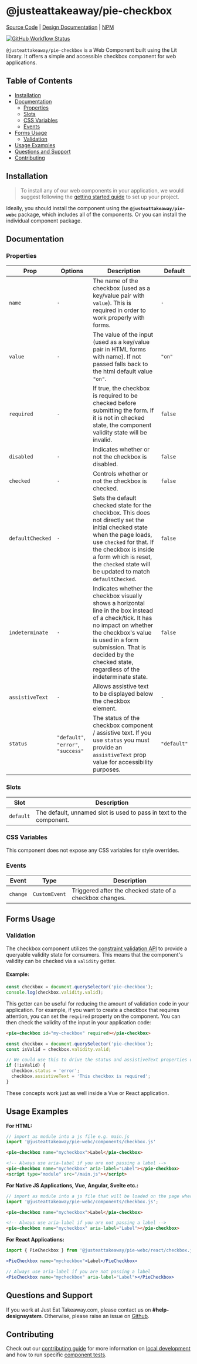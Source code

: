 # @justeattakeaway/pie-checkbox
[Source Code](https://github.com/justeattakeaway/pie/tree/main/packages/components/pie-checkbox) | [Design Documentation](https://pie.design/components/checkbox) | [NPM](https://www.npmjs.com/package/@justeattakeaway/pie-checkbox)

<p>
  <a href="https://www.npmjs.com/@justeattakeaway/pie-checkbox">
    <img alt="GitHub Workflow Status" src="https://img.shields.io/npm/v/@justeattakeaway/pie-checkbox.svg">
  </a>
</p>

`@justeattakeaway/pie-checkbox` is a Web Component built using the Lit library. It offers a simple and accessible checkbox component for web applications.

## Table of Contents

- [Installation](#installation)
- [Documentation](#documentation)
  - [Properties](#properties)
  - [Slots](#slots)
  - [CSS Variables](#css-variables)
  - [Events](#events)
- [Forms Usage](#forms-usage)
  - [Validation](#validation)
- [Usage Examples](#usage-examples)
- [Questions and Support](#questions-and-support)
- [Contributing](#contributing)

## Installation

> To install any of our web components in your application, we would suggest following the [getting started guide](https://webc.pie.design/?path=/docs/introduction-getting-started--docs) to set up your project.

Ideally, you should install the component using the **`@justeattakeaway/pie-webc`** package, which includes all of the components. Or you can install the individual component package.

## Documentation

### Properties

| Prop            | Options                               | Description                                                                                                                                                                                                                                                                                                                                                                      | Default     |
|------------------|----------------------------------------|----------------------------------------------------------------------------------------------------------------------------------------------------------------------------------------------------------------------------------------------------------------------------------------------------------------------------------------------------------------------------------|-------------|
| `name`           | `-`                                    | The name of the checkbox (used as a key/value pair with `value`). This is required in order to work properly with forms.                                                                                                                                                                                                                                                         | `-`         |
| `value`          | `-`                                    | The value of the input (used as a key/value pair in HTML forms with name). If not passed falls back to the html default value `"on"`.                                                                                                                                                                                                                                            | `"on"`      |
| `required`       | `-`                                    | If true, the checkbox is required to be checked before submitting the form. If it is not in checked state, the component validity state will be invalid.                                                                                                                                                                                                                         | `false`     |
| `disabled`       | `-`                                    | Indicates whether or not the checkbox is disabled.                                                                                                                                                                                                                                                                                                                               | `false`     |
| `checked`        | `-`                                    | Controls whether or not the checkbox is checked.                                                                                                                                                                                                                                                                                                                                 | `false`     |
| `defaultChecked` | `-`                                    | Sets the default checked state for the checkbox. This does not directly set the initial checked state when the page loads, use `checked` for that. If the checkbox is inside a form which is reset, the `checked` state will be updated to match `defaultChecked`.                                                                                                                | `false`     |
| `indeterminate`  | `-`                                    | Indicates whether the checkbox visually shows a horizontal line in the box instead of a check/tick. It has no impact on whether the checkbox's value is used in a form submission. That is decided by the checked state, regardless of the indeterminate state.                                                                          | `false`     |
| `assistiveText`  | `-`                                    | Allows assistive text to be displayed below the checkbox element.                                                                                                                                                                                                                                                                                                                | `-`         |
| `status`         | `"default"`, `"error"`, `"success"`    | The status of the checkbox component / assistive text. If you use `status` you must provide an `assistiveText` prop value for accessibility purposes.                                                                                                                                                                                                                            | `"default"` |

### Slots

| Slot     | Description                                                  |
|----------|--------------------------------------------------------------|
| `default`| The default, unnamed slot is used to pass in text to the component. |

### CSS Variables
This component does not expose any CSS variables for style overrides.

### Events

| Event     | Type          | Description                                                  |
|-----------|---------------|--------------------------------------------------------------|
| `change`  | `CustomEvent` | Triggered after the checked state of a checkbox changes.     |

## Forms Usage

### Validation
The checkbox component utilizes the [constraint validation API](https://developer.mozilla.org/en-US/docs/Web/HTML/Constraint_validation) to provide a queryable validity state for consumers. This means that the component's validity can be checked via a `validity` getter.

#### Example:

```js
const checkbox = document.querySelector('pie-checkbox');
console.log(checkbox.validity.valid);
```

This getter can be useful for reducing the amount of validation code in your application. For example, if you want to create a checkbox that requires attention, you can set the `required` property on the component. You can then check the validity of the input in your application code:

```html
<pie-checkbox id="my-checkbox" required></pie-checkbox>
```

```js
const checkbox = document.querySelector('pie-checkbox');
const isValid = checkbox.validity.valid;

// We could use this to drive the status and assistiveText properties on our checkbox (this would likely be inside a submit event handler in a real application)
if (!isValid) {
  checkbox.status = 'error';
  checkbox.assistiveText = 'This checkbox is required';
}
```

These concepts work just as well inside a Vue or React application.

## Usage Examples

**For HTML:**

```js
// import as module into a js file e.g. main.js
import '@justeattakeaway/pie-webc/components/checkbox.js'
```

```html
<pie-checkbox name="mycheckbox">Label</pie-checkbox>

<!-- Always use aria-label if you are not passing a label -->
<pie-checkbox name="mycheckbox" aria-label="Label"></pie-checkbox>
<script type="module" src="/main.js"></script>
```

**For Native JS Applications, Vue, Angular, Svelte etc.:**

```js
// import as module into a js file that will be loaded on the page where the component is used.
import '@justeattakeaway/pie-webc/components/checkbox.js';
```

```html
<pie-checkbox name="mycheckbox">Label</pie-checkbox>

<!-- Always use aria-label if you are not passing a label -->
<pie-checkbox name="mycheckbox" aria-label="Label"></pie-checkbox>
```

**For React Applications:**

```jsx
import { PieCheckbox } from '@justeattakeaway/pie-webc/react/checkbox.js';

<PieCheckbox name="mycheckbox">Label</PieCheckbox>

// Always use aria-label if you are not passing a label
<PieCheckbox name="mycheckbox" aria-label="Label"></PieCheckbox>
```

## Questions and Support

If you work at Just Eat Takeaway.com, please contact us on **#help-designsystem**. Otherwise, please raise an issue on [Github](https://github.com/justeattakeaway/pie/issues).

## Contributing

Check out our [contributing guide](https://github.com/justeattakeaway/pie/wiki/Contributing-Guide) for more information on [local development](https://github.com/justeattakeaway/pie/wiki/Contributing-Guide#local-development) and how to run specific [component tests](https://github.com/justeattakeaway/pie/wiki/Contributing-Guide#testing).
